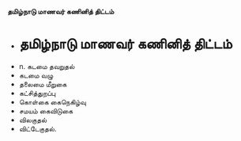 **தமிழ்நாடு மாணவர் கணினித் திட்டம்**
- # தமிழ்நாடு மாணவர் கணினித் திட்டம்
- n. கடமை தவறுதல்
- கடமை வழு
- தலைமை மீறுகை
- கட்சித்துறப்பு
- கொள்கை கைநெகிழ்வு
- சமயம் கைவிடுகை
- விலகுதல்
- விட்டேகுதல்.

